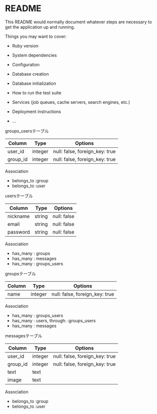# README

This README would normally document whatever steps are necessary to get the
application up and running.

Things you may want to cover:

* Ruby version

* System dependencies

* Configuration

* Database creation

* Database initialization

* How to run the test suite

* Services (job queues, cache servers, search engines, etc.)

* Deployment instructions

* ...

groups_usersテーブル

|Column|Type|Options|
|------|----|-------|
|user_id|integer|null: false, foreign_key: true|
|group_id|integer|null: false, foreign_key: true|

Association
- belongs_to :group
- belongs_to :user

usersテーブル

|Column|Type|Options|
|------|----|-------|
|nickname|string|null: false|
|email|string|null: false|
|password|string|null: false|

Association
- has_many : groups
- has_many : messages
- has_many : groups_users

groupsテーブル

|Column|Type|Options|
|------|----|-------|
|name|integer|null: false, foreign_key: true|

Association
- has_many : groups_users
- has_many : users, through: :groups_users
- has_many : messages

messagesテーブル

|Column|Type|Options|
|------|----|-------|
|user_id|integer|null: false, foreign_key: true|
|group_id|integer|null: false, foreign_key: true|
|text|text||
|image|text||

Association
- belongs_to :group
- belongs_to :user
